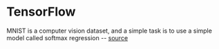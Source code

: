 # TensorFlow
MNIST is a computer vision dataset, and a simple task is to use a simple model called softmax regression -- [source](https://github.com/tensorflow/tensorflow/blob/master/tensorflow/examples/tutorials/mnist/mnist_softmax.py)

